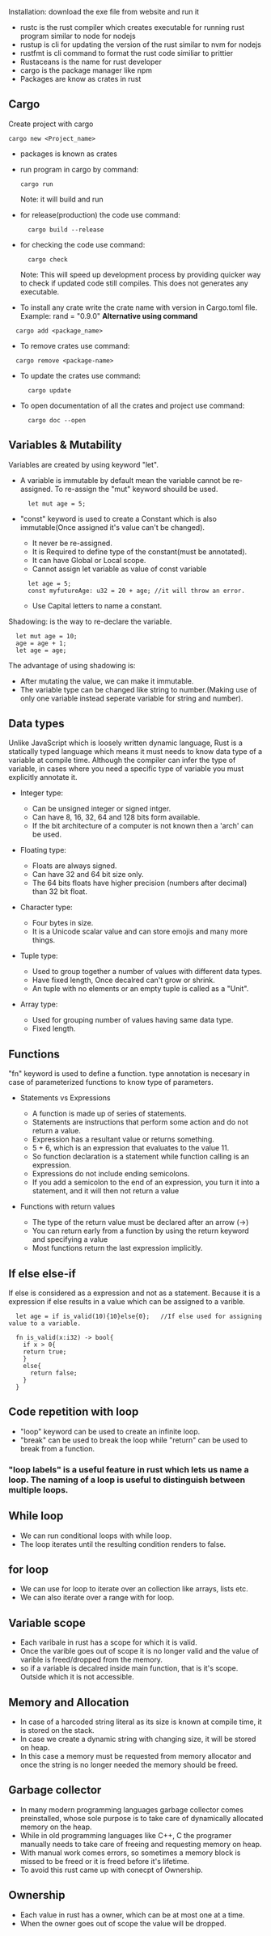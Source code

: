 Installation:
download the exe file from website and run it

- rustc is the rust compiler which creates executable for running rust program similar to node for  nodejs
- rustup is cli for updating the version of the rust similar to nvm for nodejs
- rustfmt is cli command to format the rust code similiar to prittier
- Rustaceans is the name for rust developer
- cargo is the package manager like npm
- Packages are know as crates in rust

## Cargo
Create project with cargo
```shell
cargo new <Project_name>
```

- packages is known as crates
- run program in cargo by command:
  ```shell
  cargo run
  ```
  Note: it will build and run

- for release(production) the code use command:
  ```shell
    cargo build --release
  ```

- for checking the code use command:
  ```shell
    cargo check
  ```
    Note: This will speed up development process by providing quicker way to check if updated code still compiles. This does not generates any executable.

- To install any crate write the crate name with version in Cargo.toml file.  <br>Example:
  rand = "0.9.0"
**Alternative using command**
```shell
  cargo add <package_name>
```

- To remove crates use command:
```shell
  cargo remove <package-name>
```

- To update the crates use command:
  ```shell
    cargo update
  ```

- To open documentation of all the crates and project use command:
  ```shell
    cargo doc --open
  ```

## Variables & Mutability
Variables are created by using keyword "let".
- A variable is immutable by default mean the variable cannot be re-assigned. To re-assign the "mut" keyword shouild be used.

  ```shell
    let mut age = 5;
  ```

- "const" keyword is used to create a Constant which is also immutable(Once assigned it's value can't be changed).
  - It never be re-assigned.
  - It is Required to define type of the constant(must be annotated).
  - It can have Global or Local scope. 
  - Cannot assign let variable as value of const variable
    
  ```shell
    let age = 5;
    const myfutureAge: u32 = 20 + age; //it will throw an error.
  ```
  - Use Capital letters to name a constant.  

Shadowing: is the way to re-declare the variable.<br>

  ```shell
    let mut age = 10;
    age = age + 1;
    let age = age;
  ```

The advantage of using shadowing is:
  - After mutating the value, we can make it immutable.
  - The variable type can be changed like string to number.(Making use of only one variable instead seperate variable for string and number).
    
## Data types
Unlike JavaScript which is loosely written dynamic language, Rust is a statically typed language which means it must needs to know data type of a variable at compile time. 
Although the compiler can infer the type of variable, in cases where you need a specific type of variable you must explicitly annotate it.

- Integer type:
  - Can be unsigned integer or signed intger. 
  - Can have 8, 16, 32, 64 and 128 bits form available.
  - If the bit architecture of a computer is not known then a 'arch' can be used.

- Floating type:
  - Floats are always signed.
  - Can have 32 and 64 bit size only.
  - The 64 bits floats have higher precision (numbers after decimal) than 32 bit float.

- Character type:
  - Four bytes in size.
  - It is a Unicode scalar value and can store emojis and many more things.

- Tuple type:
  - Used to group together a number of values with different data types.
  - Have fixed length, Once decalred can't grow or shrink.
  - An tuple with no elements or an empty tuple is called as a "Unit".

- Array type: 
  - Used for grouping number of values having same data type.
  - Fixed length.

## Functions
"fn" keyword is used to define a function.
type annotation is necesary in case of parameterized functions to know type of parameters.

- Statements vs Expressions
  - A function is made up of series of statements.
  - Statements are instructions that perform some action and do not return a value.
  - Expression has a resultant value or returns something.
  - 5 + 6, which is an expression that evaluates to the value 11. 
  - So function declaration is a statement while function calling is an expression.
  - Expressions do not include ending semicolons. 
  - If you add a semicolon to the end of an expression, you turn it into a statement, and it will then not return a value

- Functions with return values
  - The type of the return value must be declared after an arrow (->)
  - You can return early from a function by using the return keyword and specifying a value
  - Most functions return the last expression implicitly. 

## If else else-if 
If else is considered as a expression and not as a statement.
Because it is a expression if else results in a value which can be assigned to a varible.

  ```shell
    let age = if is_valid(10){10}else{0};   //If else used for assigning value to a variable.
    
    fn is_valid(x:i32) -> bool{
      if x > 0{
      return true;
      }
      else{
        return false;
      }
    }
  ```
## Code repetition with loop
- "loop" keyword can be used to create an infinite loop.
- "break" can be used to break the loop while "return" can be used to break from a function.

### "loop labels" is a useful feature in rust which lets us name a loop. The naming of a loop is useful to distinguish between multiple loops.

## While loop
- We can run conditional loops with while loop.
- The loop iterates until the resulting condition renders to false.

## for loop
- We can use for loop to iterate over an collection like arrays, lists etc.
- We can also iterate over a range with for loop.

## Variable scope
- Each varibale in rust has a scope for which it is valid. 
- Once the varible goes out of scope it is no longer valid and the value of varible is freed/dropped from the memory.
- so if a variable is decalred inside main function, that is it's scope. Outside which it is not accessible.

## Memory and Allocation
- In case of a harcoded string literal as its size is known at compile time, it is stored on the stack.
- In case we create a dynamic string with changing size, it will be stored on heap.
- In this case a memory must be requested from memory allocator and once the string is no longer needed the memory should be freed.

## Garbage collector
- In many modern programming languages garbage collector comes preinstalled, whose sole purpose is to take care of dynamically allocated memory on the heap.
- While in old programming languages like C++, C the programer manually needs to take care of freeing and requesting memory on heap.
- With manual work comes errors, so sometimes a memory block is missed to be freed or it is freed before it's lifetime.
- To avoid this rust came up with conecpt of Ownership.

## Ownership
- Each value in rust has a owner, which can be at most one at a time.
- When the owner goes out of scope the value will be dropped.